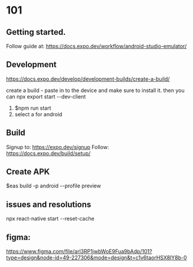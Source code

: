 # 101

## Getting started.

Follow guide at: https://docs.expo.dev/workflow/android-studio-emulator/

## Development

https://docs.expo.dev/develop/development-builds/create-a-build/

create a build - paste in to the device and make sure to install it. then you can npx export start --dev-client

1. $npm run start
2. select a for android

## Build

Signup to: https://expo.dev/signup
Follow: https://docs.expo.dev/build/setup/

## Create APK

$eas build -p android --profile preview

## issues and resolutions

npx react-native start --reset-cache

## figma:

https://www.figma.com/file/arl3RP1jwbWoE9Fua9bAdp/101?type=design&node-id=49-227306&mode=design&t=c1v6taorHSX8lY8b-0
